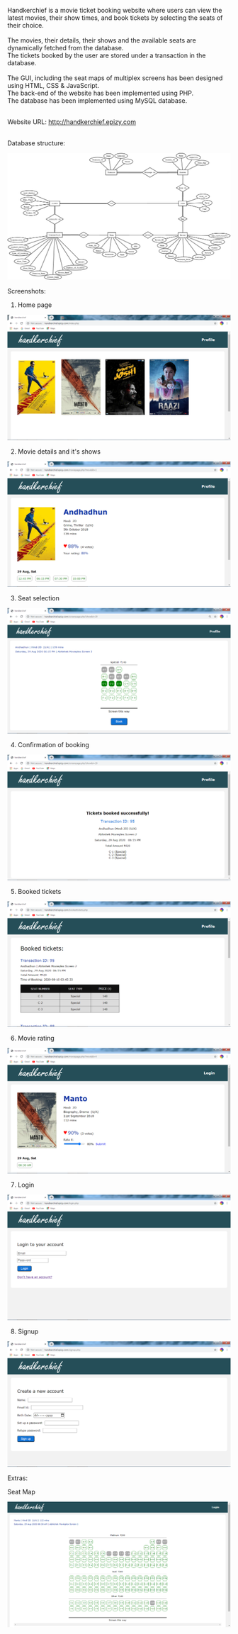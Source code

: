 Handkerchief is a movie ticket booking website where users can view the latest movies, their show times, and book tickets by selecting the seats of their choice. <br /><br />
The movies, their details, their shows and the available seats are dynamically fetched from the database.<br />
The tickets booked by the user are stored under a transaction in the database.<br /><br />
The GUI, including the seat maps of multiplex screens has been designed using HTML, CSS & JavaScript.<br />
The back-end of the website has been implemented using PHP.<br />
The database has been implemented using MySQL database.<br /><br />

Website URL: http://handkerchief.epizy.com
<br /><br />

Database structure:

![Entity Relationship diagram](screenshots/erdiagram.png)

Screenshots:

1) Home page

![Index page](screenshots/index.png)

2) Movie details and it's shows

![Movie page](screenshots/moviepage.png)

3) Seat selection

![Screen page](screenshots/screenpage.png)

4) Confirmation of booking

![Ticket](screenshots/ticket.png)

5) Booked tickets

![Booked tickets](screenshots/booked.png)

6) Movie rating

![Movie rating](screenshots/rating.png)

7) Login

![Login page](screenshots/login.png)

8) Signup

![Signup page](screenshots/signup.png)

Extras:

Seat Map

![Seat map](screenshots/seatmap.png)
